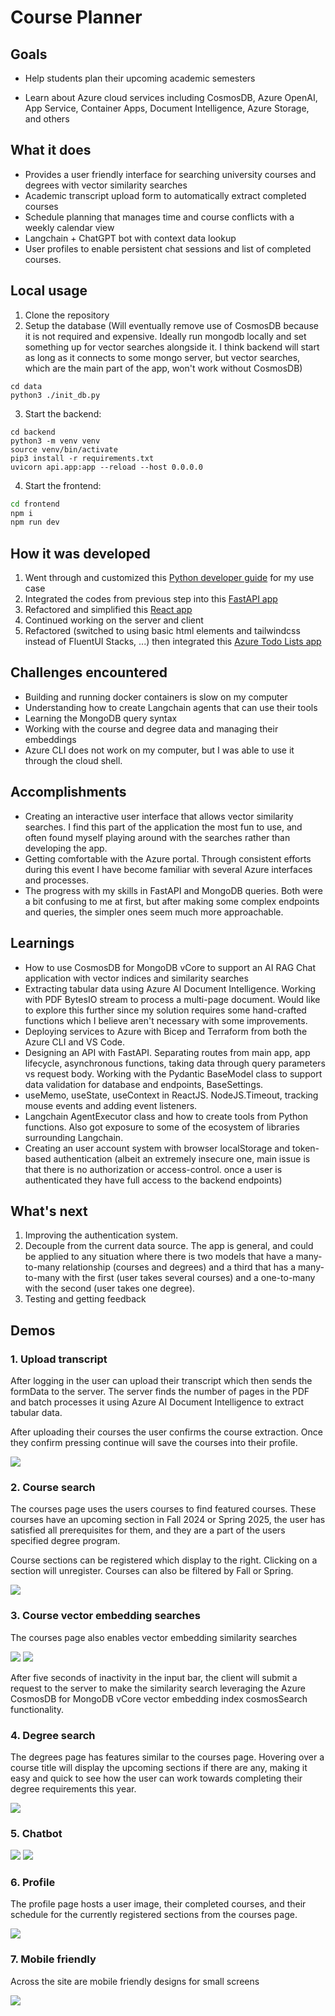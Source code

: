 # Course Planner

## Goals

- Help students plan their upcoming academic semesters

- Learn about Azure cloud services including CosmosDB, Azure OpenAI, App Service, Container Apps, Document Intelligence, Azure Storage, and others

## What it does

- Provides a user friendly interface for searching university courses and degrees with vector similarity searches
- Academic transcript upload form to automatically extract completed courses
- Schedule planning that manages time and course conflicts with a weekly calendar view
- Langchain + ChatGPT bot with context data lookup
- User profiles to enable persistent chat sessions and list of completed courses.

## Local usage

1. Clone the repository
2. Setup the database (Will eventually remove use of CosmosDB because it is not required and expensive. Ideally run mongodb locally and set something up for vector searches alongside it. I think backend will start as long as it connects to some mongo server, but vector searches, which are the main part of the app, won't work without CosmosDB)
```
cd data
python3 ./init_db.py
```
3. Start the backend:
```
cd backend
python3 -m venv venv
source venv/bin/activate
pip3 install -r requirements.txt
uvicorn api.app:app --reload --host 0.0.0.0
```
4. Start the frontend:
```bash
cd frontend
npm i
npm run dev
```

## How it was developed

1. Went through and customized this [Python developer guide](https://github.com/AzureCosmosDB/Azure-OpenAI-Python-Developer-Guide) for my use case
2. Integrated the codes from previous step into this [FastAPI app](https://github.com/AzureCosmosDB/Azure-OpenAI-Python-Developer-Guide/tree/main/Backend)
3. Refactored and simplified this [React app](https://github.com/AzureCosmosDB/Azure-OpenAI-Developer-Guide-Front-End)
4. Continued working on the server and client
5. Refactored (switched to using basic html elements and tailwindcss instead of FluentUI Stacks, ...) then integrated this [Azure Todo Lists app](https://github.com/azure-samples/todo-python-mongo-terraform/tree/main/)

## Challenges encountered

- Building and running docker containers is slow on my computer
- Understanding how to create Langchain agents that can use their tools
- Learning the MongoDB query syntax
- Working with the course and degree data and managing their embeddings
- Azure CLI does not work on my computer, but I was able to use it through the cloud shell.

## Accomplishments

- Creating an interactive user interface that allows vector similarity searches. I find this part of the application the most fun to use, and often found myself playing around with the searches rather than developing the app.
- Getting comfortable with the Azure portal. Through consistent efforts during this event I have become familiar with several Azure interfaces and processes.
- The progress with my skills in FastAPI and MongoDB queries. Both were a bit confusing to me at first, but after making some complex endpoints and queries, the simpler ones seem much more approachable.

## Learnings

- How to use CosmosDB for MongoDB vCore to support an AI RAG Chat application with vector indices and similarity searches
- Extracting tabular data using Azure AI Document Intelligence. Working with PDF BytesIO stream to process a multi-page document. Would like to explore this further since my solution requires some hand-crafted functions which I believe aren't necessary with some improvements.
- Deploying services to Azure with Bicep and Terraform from both the Azure CLI and VS Code.
- Designing an API with FastAPI. Separating routes from main app, app lifecycle, asynchronous functions, taking data through query parameters vs request body. Working with the Pydantic BaseModel class to support data validation for database and endpoints, BaseSettings.
- useMemo, useState, useContext in ReactJS. NodeJS.Timeout, tracking mouse events and adding event listeners.
- Langchain AgentExecutor class and how to create tools from Python functions. Also got exposure to some of the ecosystem of libraries surrounding Langchain.
- Creating an user account system with browser localStorage and token-based authentication (albeit an extremely insecure one, main issue is that there is no authorization or access-control. once a user is authenticated they have full access to the backend endpoints)

## What's next

1. Improving the authentication system.
2. Decouple from the current data source. The app is general, and could be applied to any situation where there is two models that have a many-to-many relationship (courses and degrees) and a third that has a many-to-many with the first (user takes several courses) and a one-to-many with the second (user takes one degree).
3. Testing and getting feedback

## Demos

### 1. Upload transcript 
After logging in the user can upload their transcript which then sends the formData to the server. The server finds the number of pages in the PDF and batch processes it using Azure AI Document Intelligence to extract tabular data.

After uploading their courses the user confirms the course extraction. Once they confirm pressing continue will save the courses into their profile.

![](https://media3.giphy.com/media/v1.Y2lkPTc5MGI3NjExazliNnlhZXN6dXYyaTR5NmU2c2ZuYmFrczB0MThxajI4anRibHNrdSZlcD12MV9pbnRlcm5hbF9naWZfYnlfaWQmY3Q9Zw/PXX8SXAuVlWYShiHiT/giphy.gif)

### 2. Course search

The courses page uses the users courses to find featured courses. These courses have an upcoming section in Fall 2024 or Spring 2025, the user has satisfied all prerequisites for them, and they are a part of the users specified degree program.

Course sections can be registered which display to the right. Clicking on a section will unregister. Courses can also be filtered by Fall or Spring.

![](https://media1.giphy.com/media/v1.Y2lkPTc5MGI3NjExMGU2d3Yya3RzeDlkcTg1bnlmOG85NGY3aDhzZzR0MzYyMnl1aXVsZyZlcD12MV9pbnRlcm5hbF9naWZfYnlfaWQmY3Q9Zw/YFnugWHUiGwdmmvTZZ/giphy.gif)

### 3. Course vector embedding searches

The courses page also enables vector embedding similarity searches

![](https://media1.giphy.com/media/v1.Y2lkPTc5MGI3NjExeWVmNzV1ZHA1anVoaHh6MXVzY3NydXZ0OXhoZzFqc3lkbWs3NGY0ciZlcD12MV9pbnRlcm5hbF9naWZfYnlfaWQmY3Q9Zw/DQo1RY5uLX1Ih7NB6G/giphy.gif)
![](https://media3.giphy.com/media/v1.Y2lkPTc5MGI3NjExNzk1dmw4N254ZnloZWNpdzRnOHdhaDhmemQ1ZWMzN2sycXUycTA5NCZlcD12MV9pbnRlcm5hbF9naWZfYnlfaWQmY3Q9Zw/2Q5cDiSkaOcyBspl01/giphy.gif)

After five seconds of inactivity in the input bar, the client will submit a request to the server to make the similarity search leveraging the Azure CosmosDB for MongoDB vCore vector embedding index cosmosSearch functionality.

### 4. Degree search

The degrees page has features similar to the courses page. Hovering over a course title will display the upcoming sections if there are any, making it easy and quick to see how the user can work towards completing their degree requirements this year.

![](https://media0.giphy.com/media/v1.Y2lkPTc5MGI3NjExanQydTA2a2thMXloMXlrb2dlOHNrbXJsYzhueWh0dG1zaXZqd2JqZyZlcD12MV9pbnRlcm5hbF9naWZfYnlfaWQmY3Q9Zw/GaSDABkyJTnGpcIAKf/giphy.gif)

### 5. Chatbot

![](https://media4.giphy.com/media/v1.Y2lkPTc5MGI3NjExNzFteXgwZXFhb3Y0bzA3bGFkeHJibHU0ZXFyN2pseTY3aXd1NWwzcyZlcD12MV9pbnRlcm5hbF9naWZfYnlfaWQmY3Q9Zw/irSrnGyjbiekmOSr8x/giphy.gif)
![](https://media2.giphy.com/media/v1.Y2lkPTc5MGI3NjExeG51a3B6ajNvZHhhZDBlZjRrYzFmMTJ1MzllYW9uZm40c2tkZ3lkMSZlcD12MV9pbnRlcm5hbF9naWZfYnlfaWQmY3Q9Zw/cE6yjbtS64v4QEe8gi/giphy.gif)

### 6. Profile

The profile page hosts a user image, their completed courses, and their schedule for the currently registered sections from the courses page.

![](https://media4.giphy.com/media/v1.Y2lkPTc5MGI3NjExN2FsZjBrZ3d6cDNtdnUwNXVzcnIwNmNlNGFrYzY0cGxocjB5ZTlwaiZlcD12MV9pbnRlcm5hbF9naWZfYnlfaWQmY3Q9Zw/YgodwVeuEFB5BeuAC1/giphy.gif)

### 7. Mobile friendly

Across the site are mobile friendly designs for small screens

![](https://media1.giphy.com/media/v1.Y2lkPTc5MGI3NjExZnZ6dmhjYnFtNnJqem05M3dlMDd4NHcwOXhxMTRjN2QyNDQ3aHp2NyZlcD12MV9pbnRlcm5hbF9naWZfYnlfaWQmY3Q9Zw/dISpfQwVT0xuTCuxod/giphy.gif)
